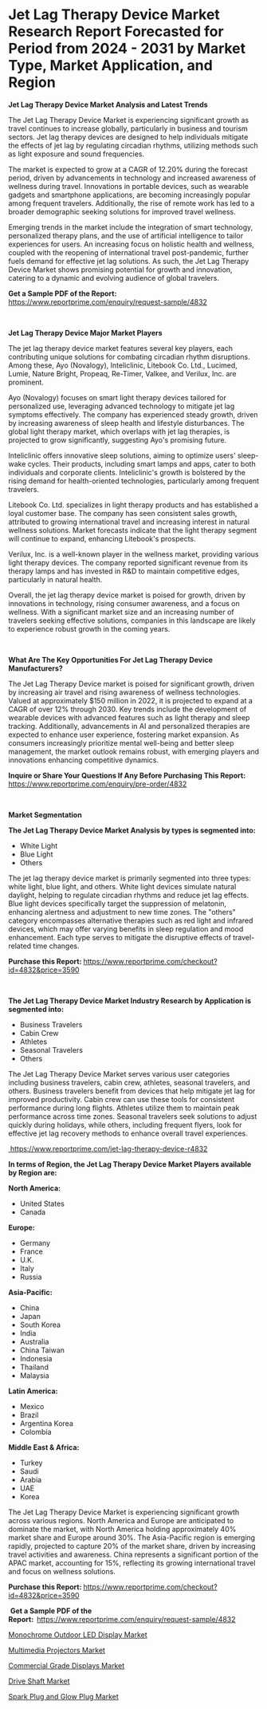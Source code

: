 <p><h1>Jet Lag Therapy Device Market Research Report Forecasted for Period from 2024 -  2031 by Market Type, Market Application, and Region</h1></p><p><strong>Jet Lag Therapy Device Market Analysis and Latest Trends</strong></p>
<p><p>The Jet Lag Therapy Device Market is experiencing significant growth as travel continues to increase globally, particularly in business and tourism sectors. Jet lag therapy devices are designed to help individuals mitigate the effects of jet lag by regulating circadian rhythms, utilizing methods such as light exposure and sound frequencies. </p><p>The market is expected to grow at a CAGR of 12.20% during the forecast period, driven by advancements in technology and increased awareness of wellness during travel. Innovations in portable devices, such as wearable gadgets and smartphone applications, are becoming increasingly popular among frequent travelers. Additionally, the rise of remote work has led to a broader demographic seeking solutions for improved travel wellness.</p><p>Emerging trends in the market include the integration of smart technology, personalized therapy plans, and the use of artificial intelligence to tailor experiences for users. An increasing focus on holistic health and wellness, coupled with the reopening of international travel post-pandemic, further fuels demand for effective jet lag solutions. As such, the Jet Lag Therapy Device Market shows promising potential for growth and innovation, catering to a dynamic and evolving audience of global travelers.</p></p>
<p><strong>Get a Sample PDF of the Report:&nbsp;</strong> <a href="https://www.reportprime.com/enquiry/request-sample/4832">https://www.reportprime.com/enquiry/request-sample/4832</a></p>
<p>&nbsp;</p>
<p><strong>Jet Lag Therapy Device Major Market Players</strong></p>
<p><p>The jet lag therapy device market features several key players, each contributing unique solutions for combating circadian rhythm disruptions. Among these, Ayo (Novalogy), Inteliclinic, Litebook Co. Ltd., Lucimed, Lumie, Nature Bright, Propeaq, Re-Timer, Valkee, and Verilux, Inc. are prominent.</p><p>Ayo (Novalogy) focuses on smart light therapy devices tailored for personalized use, leveraging advanced technology to mitigate jet lag symptoms effectively. The company has experienced steady growth, driven by increasing awareness of sleep health and lifestyle disturbances. The global light therapy market, which overlaps with jet lag therapies, is projected to grow significantly, suggesting Ayo's promising future.</p><p>Inteliclinic offers innovative sleep solutions, aiming to optimize users' sleep-wake cycles. Their products, including smart lamps and apps, cater to both individuals and corporate clients. Inteliclinic's growth is bolstered by the rising demand for health-oriented technologies, particularly among frequent travelers.</p><p>Litebook Co. Ltd. specializes in light therapy products and has established a loyal customer base. The company has seen consistent sales growth, attributed to growing international travel and increasing interest in natural wellness solutions. Market forecasts indicate that the light therapy segment will continue to expand, enhancing Litebook's prospects.</p><p>Verilux, Inc. is a well-known player in the wellness market, providing various light therapy devices. The company reported significant revenue from its therapy lamps and has invested in R&D to maintain competitive edges, particularly in natural health.</p><p>Overall, the jet lag therapy device market is poised for growth, driven by innovations in technology, rising consumer awareness, and a focus on wellness. With a significant market size and an increasing number of travelers seeking effective solutions, companies in this landscape are likely to experience robust growth in the coming years.</p></p>
<p>&nbsp;</p>
<p><strong>What Are The Key Opportunities For Jet Lag Therapy Device Manufacturers?</strong></p>
<p><p>The Jet Lag Therapy Device market is poised for significant growth, driven by increasing air travel and rising awareness of wellness technologies. Valued at approximately $150 million in 2022, it is projected to expand at a CAGR of over 12% through 2030. Key trends include the development of wearable devices with advanced features such as light therapy and sleep tracking. Additionally, advancements in AI and personalized therapies are expected to enhance user experience, fostering market expansion. As consumers increasingly prioritize mental well-being and better sleep management, the market outlook remains robust, with emerging players and innovations enhancing competitive dynamics.</p></p>
<p><strong>Inquire or Share Your Questions If Any Before Purchasing This Report:</strong> <a href="https://www.reportprime.com/enquiry/pre-order/4832">https://www.reportprime.com/enquiry/pre-order/4832</a></p>
<p>&nbsp;</p>
<p><strong>Market Segmentation</strong></p>
<p><strong>The Jet Lag Therapy Device Market Analysis by types is segmented into:</strong></p>
<p><ul><li>White Light</li><li>Blue Light</li><li>Others</li></ul></p>
<p><p>The jet lag therapy device market is primarily segmented into three types: white light, blue light, and others. White light devices simulate natural daylight, helping to regulate circadian rhythms and reduce jet lag effects. Blue light devices specifically target the suppression of melatonin, enhancing alertness and adjustment to new time zones. The "others" category encompasses alternative therapies such as red light and infrared devices, which may offer varying benefits in sleep regulation and mood enhancement. Each type serves to mitigate the disruptive effects of travel-related time changes.</p></p>
<p><strong>Purchase this Report:&nbsp;</strong><a href="https://www.reportprime.com/checkout?id=4832&price=3590">https://www.reportprime.com/checkout?id=4832&price=3590</a></p>
<p>&nbsp;</p>
<p><strong>The Jet Lag Therapy Device Market Industry Research by Application is segmented into:</strong></p>
<p><ul><li>Business Travelers</li><li>Cabin Crew</li><li>Athletes</li><li>Seasonal Travelers</li><li>Others</li></ul></p>
<p><p>The Jet Lag Therapy Device Market serves various user categories including business travelers, cabin crew, athletes, seasonal travelers, and others. Business travelers benefit from devices that help mitigate jet lag for improved productivity. Cabin crew can use these tools for consistent performance during long flights. Athletes utilize them to maintain peak performance across time zones. Seasonal travelers seek solutions to adjust quickly during holidays, while others, including frequent flyers, look for effective jet lag recovery methods to enhance overall travel experiences.</p></p>
<p><a href="https://www.reportprime.com/jet-lag-therapy-device-r4832">&nbsp;https://www.reportprime.com/jet-lag-therapy-device-r4832</a></p>
<p><strong>In terms of Region, the Jet Lag Therapy Device Market Players available by Region are:</strong></p>
<p>
    <p> <strong> North America: </strong>
        <ul>
            <li>United States</li>
            <li>Canada</li>
        </ul>
        </p> 
    <p> <strong> Europe: </strong>
        <ul>
            <li>Germany</li>
            <li>France</li>
            <li>U.K.</li>
            <li>Italy</li>
            <li>Russia</li>
        </ul>
        </p> 
    <p> <strong> Asia-Pacific: </strong>
        <ul>
            <li>China</li>
            <li>Japan</li>
            <li>South Korea</li>
            <li>India</li>
            <li>Australia</li>
            <li>China Taiwan</li>
            <li>Indonesia</li>
            <li>Thailand</li>
            <li>Malaysia</li>
        </ul>
        </p> 
    <p> <strong> Latin America: </strong>
        <ul>
            <li>Mexico</li>
            <li>Brazil</li>
            <li>Argentina Korea</li>
            <li>Colombia</li>
        </ul>
        </p> 
    <p> <strong> Middle East & Africa: </strong>
        <ul>
            <li>Turkey</li>
            <li>Saudi</li>
            <li>Arabia</li>
            <li>UAE</li>
            <li>Korea</li>
        </ul>
    </p>
    </p>
<p><p>The Jet Lag Therapy Device Market is experiencing significant growth across various regions. North America and Europe are anticipated to dominate the market, with North America holding approximately 40% market share and Europe around 30%. The Asia-Pacific region is emerging rapidly, projected to capture 20% of the market share, driven by increasing travel activities and awareness. China represents a significant portion of the APAC market, accounting for 15%, reflecting its growing international travel and focus on wellness solutions.</p></p>
<p><strong>Purchase this Report: </strong><a href="https://www.reportprime.com/checkout?id=4832&price=3590">https://www.reportprime.com/checkout?id=4832&price=3590</a></p>
<p>&nbsp;<strong>Get a Sample PDF of the Report:&nbsp;&nbsp;</strong><a href="https://www.reportprime.com/enquiry/request-sample/4832">https://www.reportprime.com/enquiry/request-sample/4832</a></p>
<p><strong></strong></p>
<p><p><a href="https://issuu.com/reportprime-2/docs/monochrome-outdoor-led-display-mark_e5563a50fc590f">Monochrome Outdoor LED Display Market</a></p><p><a href="https://github.com/RuthLucas64/Market-Research-Report-List-1/blob/main/multimedia-projectors-market.md">Multimedia Projectors Market</a></p><p><a href="https://issuu.com/reportprime-2/docs/commercial-grade-displays-market-si_d7122c77a794e1">Commercial Grade Displays Market</a></p><p><a href="https://www.linkedin.com/pulse/how-regional-markets-adapting-drive-shaft-market-innovations-major-advpc?trackingId=PBfcebpTQR2ISuwfc3WcaQ%3D%3D">Drive Shaft Market</a></p><p><a href="https://www.linkedin.com/pulse/unveiling-market-trends-global-spark-plug-glow-growth-regional-1gt4c?trackingId=MWJTL9%2BCTuyG%2B20mIy81uQ%3D%3D">Spark Plug and Glow Plug Market</a></p></p>